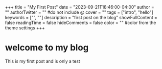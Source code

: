 +++
title = "My First Post"
date = "2023-09-21T18:46:00-04:00"
author = ""
authorTwitter = "" #do not include @
cover = ""
tags = ["intro", "hello"]
keywords = ["", ""]
description = "first post on the blog"
showFullContent = false
readingTime = false
hideComments = false
color = "" #color from the theme settings
+++
# welcome to my blog
This is my first post and is only a test
